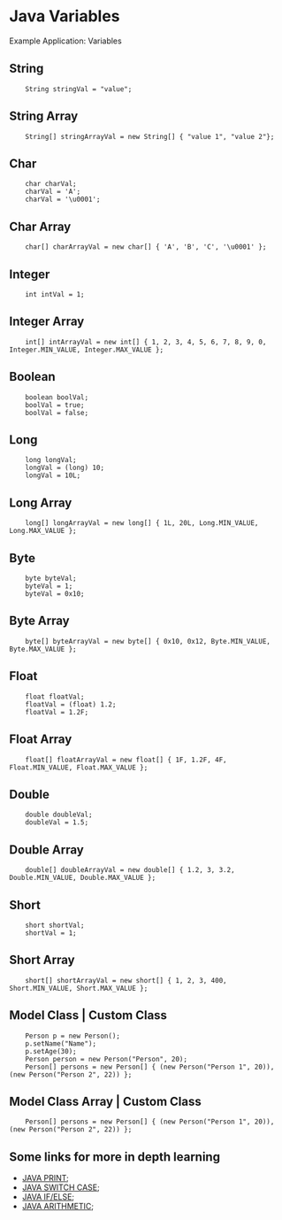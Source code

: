 Java Variables
===================================

Example Application: Variables

##		String
		String stringVal = "value";

##		String Array
		String[] stringArrayVal = new String[] { "value 1", "value 2"};

##		Char
		char charVal;
		charVal = 'A';
		charVal = '\u0001';

##		Char Array
		char[] charArrayVal = new char[] { 'A', 'B', 'C', '\u0001' };

##		Integer
		int intVal = 1;

##		Integer Array
		int[] intArrayVal = new int[] { 1, 2, 3, 4, 5, 6, 7, 8, 9, 0, Integer.MIN_VALUE, Integer.MAX_VALUE };

##		Boolean
		boolean boolVal;
		boolVal = true;
		boolVal = false;

##		Long
		long longVal;
		longVal = (long) 10;
		longVal = 10L;

##		Long Array
		long[] longArrayVal = new long[] { 1L, 20L, Long.MIN_VALUE, Long.MAX_VALUE };

##		Byte
		byte byteVal;
		byteVal = 1;
		byteVal = 0x10;

##		Byte Array
		byte[] byteArrayVal = new byte[] { 0x10, 0x12, Byte.MIN_VALUE, Byte.MAX_VALUE };

##		Float
		float floatVal;
		floatVal = (float) 1.2;
		floatVal = 1.2F;

##		Float Array
		float[] floatArrayVal = new float[] { 1F, 1.2F, 4F, Float.MIN_VALUE, Float.MAX_VALUE };

##		Double
		double doubleVal;
		doubleVal = 1.5;

##		Double Array
		double[] doubleArrayVal = new double[] { 1.2, 3, 3.2, Double.MIN_VALUE, Double.MAX_VALUE };

##		Short
		short shortVal;
		shortVal = 1;

##		Short Array
		short[] shortArrayVal = new short[] { 1, 2, 3, 400, Short.MIN_VALUE, Short.MAX_VALUE };

##		Model Class | Custom Class
		Person p = new Person();
		p.setName("Name");
		p.setAge(30);
		Person person = new Person("Person", 20);
		Person[] persons = new Person[] { (new Person("Person 1", 20)), (new Person("Person 2", 22)) };
		
##		Model Class Array | Custom Class
		Person[] persons = new Person[] { (new Person("Person 1", 20)), (new Person("Person 2", 22)) };
		
		
## Some links for more in depth learning

* [JAVA PRINT](https://github.com/fefong/java_printf);
* [JAVA SWITCH CASE](https://github.com/fefong/java_switch);
* [JAVA IF/ELSE](https://github.com/fefong/java_ifElse);
* [JAVA ARITHMETIC](https://github.com/fefong/java_calculator);

		